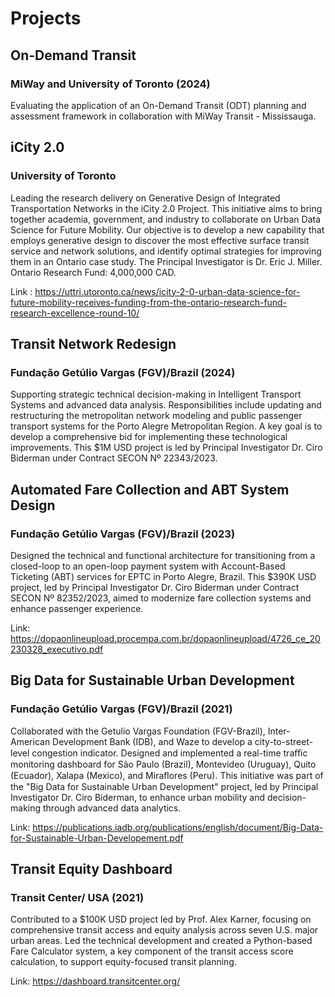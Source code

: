 # __Projects__

## On-Demand Transit
### MiWay and University of Toronto (2024)

Evaluating the application of an On-Demand Transit (ODT) planning and assessment framework in collaboration with MiWay Transit - Mississauga.

## iCity 2.0
### University of Toronto

Leading the research delivery on Generative Design of Integrated Transportation Networks in the iCity 2.0 Project. This initiative aims to bring together academia, government, and industry to collaborate on Urban Data Science for Future Mobility. Our objective is to develop a new capability that employs generative design to discover the most effective surface transit service and network solutions, and identify optimal strategies for improving them in an Ontario case study. The Principal Investigator is Dr. Eric J. Miller. Ontario Research Fund: 4,000,000 CAD.

Link : <https://uttri.utoronto.ca/news/icity-2-0-urban-data-science-for-future-mobility-receives-funding-from-the-ontario-research-fund-research-excellence-round-10/>

## Transit Network Redesign
### Fundação Getúlio Vargas (FGV)/Brazil (2024)

Supporting strategic technical decision-making in Intelligent Transport Systems and advanced data analysis. Responsibilities include updating and restructuring the metropolitan network modeling and public passenger transport systems for the Porto Alegre Metropolitan Region. A key goal is to develop a comprehensive bid for implementing these technological improvements. This $1M USD project is led by Principal Investigator Dr. Ciro Biderman under Contract SECON Nº 22343/2023.

## Automated Fare Collection and ABT System Design
### Fundação Getúlio Vargas (FGV)/Brazil (2023)

Designed the technical and functional architecture for transitioning from a closed-loop to an open-loop payment system with Account-Based Ticketing (ABT) services for EPTC in Porto Alegre, Brazil. This $390K USD project, led by Principal Investigator Dr. Ciro Biderman under Contract SECON Nº 82352/2023, aimed to modernize fare collection systems and enhance passenger experience.

Link: <https://dopaonlineupload.procempa.com.br/dopaonlineupload/4726_ce_20230328_executivo.pdf>

## Big Data for Sustainable Urban Development
### Fundação Getúlio Vargas (FGV)/Brazil (2021)

Collaborated with the Getulio Vargas Foundation (FGV-Brazil), Inter-American Development Bank (IDB), and Waze to develop a city-to-street-level congestion indicator. Designed and implemented a real-time traﬃc monitoring dashboard for São Paulo (Brazil), Montevideo (Uruguay), Quito (Ecuador), Xalapa (Mexico), and Miraﬂores (Peru). This initiative was part of the "Big Data for Sustainable Urban Development" project, led by Principal Investigator Dr. Ciro Biderman, to
enhance urban mobility and decision-making through advanced data analytics.

Link: <https://publications.iadb.org/publications/english/document/Big-Data-for-Sustainable-Urban-Developement.pdf>

## Transit Equity Dashboard
### Transit Center/ USA (2021)

Contributed to a $100K USD project led by Prof. Alex Karner, focusing on comprehensive transit access and equity analysis across seven U.S. major urban areas. Led the technical development and created a Python-based Fare Calculator system, a key component of the transit access score calculation, to support equity-focused transit planning.

Link: <https://dashboard.transitcenter.org/>